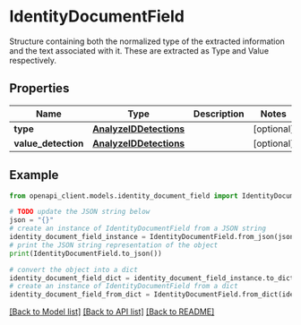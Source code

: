 # IdentityDocumentField

Structure containing both the normalized type of the extracted information and the text associated with it. These are extracted as Type and Value respectively.

## Properties

Name | Type | Description | Notes
------------ | ------------- | ------------- | -------------
**type** | [**AnalyzeIDDetections**](AnalyzeIDDetections.md) |  | [optional] 
**value_detection** | [**AnalyzeIDDetections**](AnalyzeIDDetections.md) |  | [optional] 

## Example

```python
from openapi_client.models.identity_document_field import IdentityDocumentField

# TODO update the JSON string below
json = "{}"
# create an instance of IdentityDocumentField from a JSON string
identity_document_field_instance = IdentityDocumentField.from_json(json)
# print the JSON string representation of the object
print(IdentityDocumentField.to_json())

# convert the object into a dict
identity_document_field_dict = identity_document_field_instance.to_dict()
# create an instance of IdentityDocumentField from a dict
identity_document_field_from_dict = IdentityDocumentField.from_dict(identity_document_field_dict)
```
[[Back to Model list]](../README.md#documentation-for-models) [[Back to API list]](../README.md#documentation-for-api-endpoints) [[Back to README]](../README.md)


